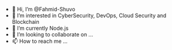 - 👋 Hi, I’m @Fahmid-Shuvo
- 👀 I’m interested in CyberSecurity, DevOps, Cloud Security and Blockchain  
- 🌱 I’m currently Node.js 
- 💞️ I’m looking to collaborate on ...
- 📫 How to reach me ...

<!---
Fahmid-Shuvo/Fahmid-Shuvo is a ✨ special ✨ repository because its `README.md` (this file) appears on your GitHub profile.
You can click the Preview link to take a look at your changes.
--->
